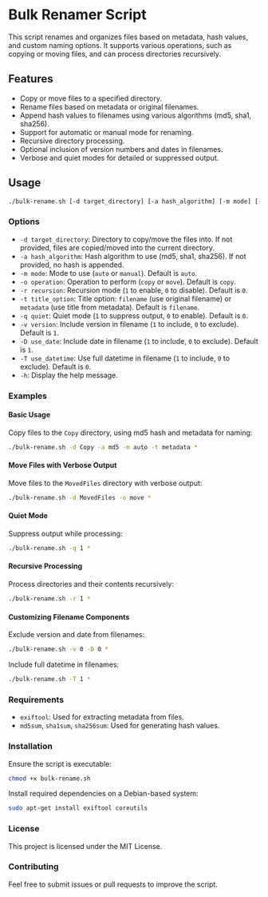 # Bulk Renamer Script

This script renames and organizes files based on metadata, hash values, and custom naming options. It supports various operations, such as copying or moving files, and can process directories recursively.

## Features

- Copy or move files to a specified directory.
- Rename files based on metadata or original filenames.
- Append hash values to filenames using various algorithms (md5, sha1, sha256).
- Support for automatic or manual mode for renaming.
- Recursive directory processing.
- Optional inclusion of version numbers and dates in filenames.
- Verbose and quiet modes for detailed or suppressed output.

## Usage

```bash
./bulk-rename.sh [-d target_directory] [-a hash_algorithm] [-m mode] [-o operation] [-r recursion] [-t title_option] [-q quiet] [-v version] [-D use_date] [-T use_datetime] [files...]
```

### Options

- `-d target_directory`: Directory to copy/move the files into. If not provided, files are copied/moved into the current directory.
- `-a hash_algorithm`: Hash algorithm to use (md5, sha1, sha256). If not provided, no hash is appended.
- `-m mode`: Mode to use (`auto` or `manual`). Default is `auto`.
- `-o operation`: Operation to perform (`copy` or `move`). Default is `copy`.
- `-r recursion`: Recursion mode (`1` to enable, `0` to disable). Default is `0`.
- `-t title_option`: Title option: `filename` (use original filename) or `metadata` (use title from metadata). Default is `filename`.
- `-q quiet`: Quiet mode (`1` to suppress output, `0` to enable). Default is `0`.
- `-v version`: Include version in filename (`1` to include, `0` to exclude). Default is `1`.
- `-D use_date`: Include date in filename (`1` to include, `0` to exclude). Default is `1`.
- `-T use_datetime`: Use full datetime in filename (`1` to include, `0` to exclude). Default is `0`.
- `-h`: Display the help message.

### Examples

#### Basic Usage

Copy files to the `Copy` directory, using md5 hash and metadata for naming:
```bash
./bulk-rename.sh -d Copy -a md5 -m auto -t metadata *
```

#### Move Files with Verbose Output

Move files to the `MovedFiles` directory with verbose output:
```bash
./bulk-rename.sh -d MovedFiles -o move *
```

#### Quiet Mode

Suppress output while processing:
```bash
./bulk-rename.sh -q 1 *
```

#### Recursive Processing

Process directories and their contents recursively:
```bash
./bulk-rename.sh -r 1 *
```

#### Customizing Filename Components

Exclude version and date from filenames:
```bash
./bulk-rename.sh -v 0 -D 0 *
```

Include full datetime in filenames:
```bash
./bulk-rename.sh -T 1 *
```

### Requirements

- `exiftool`: Used for extracting metadata from files.
- `md5sum`, `sha1sum`, `sha256sum`: Used for generating hash values.

### Installation

Ensure the script is executable:
```bash
chmod +x bulk-rename.sh
```

Install required dependencies on a Debian-based system:
```bash
sudo apt-get install exiftool coreutils
```

### License

This project is licensed under the MIT License.

### Contributing

Feel free to submit issues or pull requests to improve the script.
